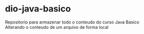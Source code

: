 # dio-java-basico
Repositorio para armazenar todo o conteudo do curso Java Basico
Alterando o conteudo de um arquivo de forma local